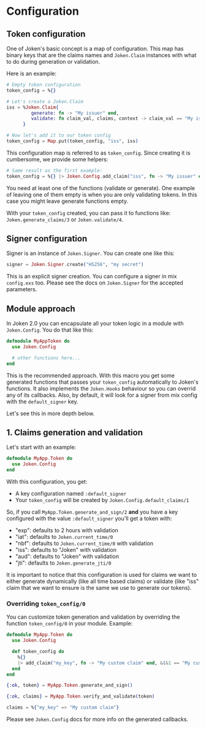 # Configuration

## Token configuration

One of Joken's basic concept is a map of configuration. This map has binary keys that are the claims names and `Joken.Claim` instances with what to do during generation or validation.

Here is an example:

``` elixir
# Empty token configuration
token_config = %{}

# Let's create a Joken.Claim
iss = %Joken.Claim{
         generate: fn -> "My issuer" end,
         validate: fn claim_val, claims, context -> claim_val == "My issuer" end
      }

# Now let's add it to our token config
token_config = Map.put(token_config, "iss", iss)
```

This configuration map is referred to as `token_config`. Since creating it is cumbersome, we provide some helpers:

``` elixir
# Same result as the first example:
token_config = %{} |> Joken.Config.add_claim("iss", fn -> "My issuer" end, &(&1 == "My issuer"))
```

You need at least one of the functions (validate or generate). One example of leaving one of them empty is when you are only validating tokens. In this case you might leave generate functions empty.

With your `token_config` created, you can pass it to functions like: `Joken.generate_claims/3` or `Joken.validate/4`.

## Signer configuration

Signer is an instance of `Joken.Signer`. You can create one like this:

``` elixir
signer = Joken.Signer.create("HS256", "my secret")
```

This is an explicit signer creation. You can configure a signer in mix `config.exs` too. Please see the docs on `Joken.Signer` for the accepted parameters.

## Module approach

In Joken 2.0 you can encapsulate all your token logic in a module with `Joken.Config`. You do that like this:

``` elixir
defmodule MyAppToken do
  use Joken.Config

  # other functions here...
end
```

This is the recommended approach. With this macro you get some generated functions that passes your `token_config` automatically to Joken's functions. It also implements the `Joken.Hooks` behaviour so you can overrid any of its callbacks. Also, by default, it will look for a signer from mix config with the `default_signer` key.

Let's see this in more depth below.

## 1. Claims generation and validation

Let's start with an example:

``` elixir
defmodule MyApp.Token do
  use Joken.Config
end
```

With this configuration, you get:

- A key configuration named `:default_signer`
- Your `token_config` will be created by `Joken.Config.default_claims/1`

So, if you call `MyApp.Token.generate_and_sign/2` **and** you have a key configured with the value `:default_signer` you'll get a token with:

- "exp": defaults to 2 hours with validation
- "iat": defaults to `Joken.current_time/0`
- "nbf": defaults to `Joken.current_time/0` with validation
- "iss": defaults to "Joken" with validation
- "aud": defaults to "Joken" with validation
- "jti": defaults to `Joken.generate_jti/0`

It is important to notice that this configuration is used for claims we want to either generate dynamically (like all time based claims) or validate (like "iss" claim that we want to ensure is the same we use to generate our tokens).

### Overriding `token_config/0`

You can customize token generation and validation by overriding the function `token_config/0` in your module. Example:

``` elixir
defmodule MyApp.Token do
  use Joken.Config

  def token_config do
    %{}
    |> add_claim("my_key", fn -> "My custom claim" end, &(&1 == "My custom claim"))
  end
end

{:ok, token} = MyApp.Token.generate_and_sign()

{:ok, claims} = MyApp.Token.verify_and_validate(token)

claims = %{"my_key" => "My custom claim"}
```

Please see `Joken.Config` docs for more info on the generated callbacks.
